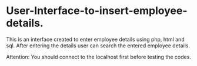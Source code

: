 # User-Interface-to-insert-employee-details.

This is an interface created to enter employee details using php, html and sql.
After entering the details user can search the entered employee details.

Attention: You should connect to the localhost first before testing the codes.
